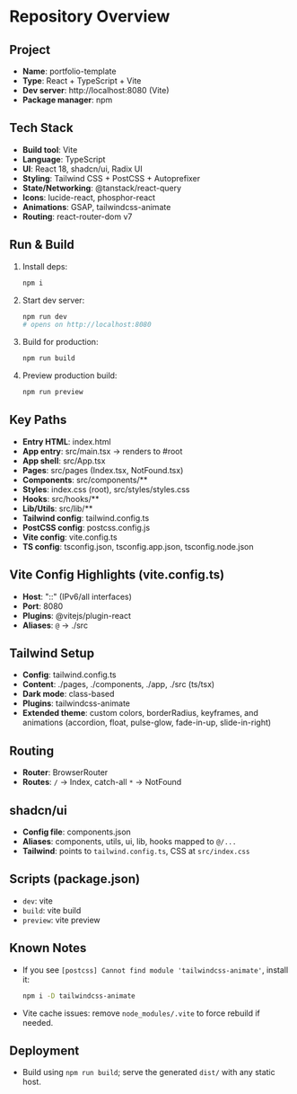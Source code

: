 # Repository Overview

## Project
- **Name**: portfolio-template
- **Type**: React + TypeScript + Vite
- **Dev server**: http://localhost:8080 (Vite)
- **Package manager**: npm

## Tech Stack
- **Build tool**: Vite
- **Language**: TypeScript
- **UI**: React 18, shadcn/ui, Radix UI
- **Styling**: Tailwind CSS + PostCSS + Autoprefixer
- **State/Networking**: @tanstack/react-query
- **Icons**: lucide-react, phosphor-react
- **Animations**: GSAP, tailwindcss-animate
- **Routing**: react-router-dom v7

## Run & Build
1. Install deps:
   ```sh
   npm i
   ```
2. Start dev server:
   ```sh
   npm run dev
   # opens on http://localhost:8080
   ```
3. Build for production:
   ```sh
   npm run build
   ```
4. Preview production build:
   ```sh
   npm run preview
   ```

## Key Paths
- **Entry HTML**: index.html
- **App entry**: src/main.tsx → renders <App /> to #root
- **App shell**: src/App.tsx
- **Pages**: src/pages (Index.tsx, NotFound.tsx)
- **Components**: src/components/**
- **Styles**: index.css (root), src/styles/styles.css
- **Hooks**: src/hooks/**
- **Lib/Utils**: src/lib/**
- **Tailwind config**: tailwind.config.ts
- **PostCSS config**: postcss.config.js
- **Vite config**: vite.config.ts
- **TS config**: tsconfig.json, tsconfig.app.json, tsconfig.node.json

## Vite Config Highlights (vite.config.ts)
- **Host**: "::" (IPv6/all interfaces)
- **Port**: 8080
- **Plugins**: @vitejs/plugin-react
- **Aliases**: `@` → ./src

## Tailwind Setup
- **Config**: tailwind.config.ts
- **Content**: ./pages, ./components, ./app, ./src (ts/tsx)
- **Dark mode**: class-based
- **Plugins**: tailwindcss-animate
- **Extended theme**: custom colors, borderRadius, keyframes, and animations (accordion, float, pulse-glow, fade-in-up, slide-in-right)

## Routing
- **Router**: BrowserRouter
- **Routes**: `/` → Index, catch-all `*` → NotFound

## shadcn/ui
- **Config file**: components.json
- **Aliases**: components, utils, ui, lib, hooks mapped to `@/...`
- **Tailwind**: points to `tailwind.config.ts`, CSS at `src/index.css`

## Scripts (package.json)
- `dev`: vite
- `build`: vite build
- `preview`: vite preview

## Known Notes
- If you see `[postcss] Cannot find module 'tailwindcss-animate'`, install it:
  ```sh
  npm i -D tailwindcss-animate
  ```
- Vite cache issues: remove `node_modules/.vite` to force rebuild if needed.

## Deployment
- Build using `npm run build`; serve the generated `dist/` with any static host.
